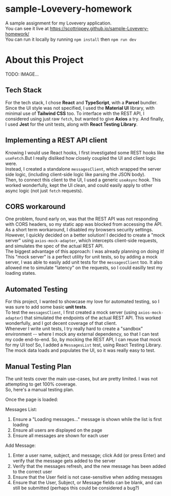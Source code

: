 # sample-Lovevery-homework
A sample assignment for my Lovevery application.  
You can see it live at https://scottrippey.github.io/sample-Lovevery-homework/  
You can run it locally by running `npm install` then `npm run dev`

# About this Project

TODO: IMAGE...

## Tech Stack
For the tech stack, I chose **React** and **TypeScript**, with a **Parcel** bundler. Since the UI style was not specified, I used the **Material UI** library, with minimal use of **Tailwind CSS** too.  To interface with the REST API, I considered using just raw `fetch`, but wanted to give **Axios** a try.  And finally, I used **Jest** for the unit tests, along with **React Testing Library**.

## Implementing a REST API client

Knowing I would use React hooks, I first investigated some REST hooks like `useFetch`.But I really disliked how closely coupled the UI and client logic were.  
Instead, I created a standalone `messagesClient`, which wrapped the server side logic, (including client-side logic like parsing the JSON body).  
Then, to connect this client to the UI, I used a generic `useAsync` hook. This worked wonderfully, kept the UI clean, and could easily apply to other async logic (not just `fetch` requests).

## CORS workaround

One problem, found early on, was that the REST API was not responding with CORS headers, so my static app was blocked from accessing the API. As a short term workaround, I disabled my browsers security settings.  
However, I quickly decided on a better solution! I decided to create a "mock server" using `axios-mock-adapter`, which intercepts client-side requests, and simulates the spec of the actual REST API.  
The biggest advantage of this approach: I was already planning on doing it!  This "mock server" is a perfect utility for unit tests, so by adding a mock server, I was able to easily add unit tests for the `messagesClient` too.  It also allowed me to simulate "latency" on the requests, so I could easilly test my loading states.

## Automated Testing

For this project, I wanted to showcase my love for automated testing, so I was sure to add some basic **unit tests**.  
To test the `messagesClient`, I first created a mock server (using `axios-mock-adapter`) that simulated the endpoints of the actual REST API.  This worked wonderfully, and I got decent coverage of that client.  
Whenever I write unit tests, I try really hard to create a "sandbox" environment -- where I mock any external dependency, so that I can test my code end-to-end.  So, by mocking the REST API, I can reuse that mock for my UI too!
So, I added a `MessagesList` test, using React Testing Library.  The mock data loads and populates the UI, so it was really easy to test.

## Manual Testing Plan

The unit tests cover the main use-cases, but are pretty limited.  I was not attempting to get 100% coverage.  
So, here's a manual testing plan. 

Once the page is loaded:

Messages List: 
1. Ensure a "Loading messages..." message is shown while the list is first loading
2. Ensure all users are displayed on the page
3. Ensure all messages are shown for each user

Add Message:
1. Enter a user name, subject, and message; click Add (or press Enter) and verify that the message gets added to the server
2. Verify that the messages refresh, and the new message has been added to the correct user
3. Ensure that the User field is not case-sensitive when adding messages
4. Ensure that the User, Subject, or Message fields can be blank, and can still be submitted (perhaps this could be considered a bug?)

